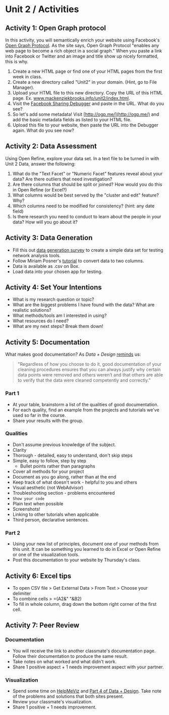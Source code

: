 # Unit 2 / Activities

## Activity 1: Open Graph protocol
In this activity, you will semantically enrich your website using Facebook's [Open Graph Protocol](http://ogp.me/). As the site says, Open Graph Protocol "enables any web page to become a rich object in a social graph." When you paste a link into Facebook or Twitter and an image and title show up nicely formatted, this is why.
1. Create a new HTML page or find one of your HTML pages from the first week in class. 
2. Create a new directory called "Unit2" in your domain. (Hint, go to File Manager).
3. Upload your HTML file to this new directory. Copy the URL of this HTML page. Ex. www.mackenziekbrooks.info/unit2/index.html.
4. Visit the [Facebook Sharing Debugger](https://developers.facebook.com/tools/debug/sharing/) and paste in the URL. What do you see?
5. So let's add some metadata! Visit [http://ogp.me/](http://ogp.me/) and add the basic metadata fields as listed to your HTML file. 
6. Upload this file to your website, then paste the URL into the Debugger again. What do you see now?

## Activity 2: Data Assessment
Using Open Refine, explore your data set. In a text file to be turned in with Unit 2 Data, answer the following:
1. What do the "Text Facet" or "Numeric Facet" features reveal about your data? Are there outliers that need investigation?
2. Are there columns that should be split or joined? How would you do this in Open Refine (or Excel?) 
3. What columns would be best served by the "cluster and edit" feature? Why?
4. Which columns need to be modified for consistency? (hint: any date field)
5. Is there research you need to conduct to learn about the people in your data? How will you go about it? 

## Activity 3: Data Generation
* Fill this out [data generation survey](https://docs.google.com/forms/d/e/1FAIpQLSeSBKxh-rv1W8z8vPLdeurrtrN6QAt3QkhXY8plkB4lzAMHOw/viewform?c=0&w=1) to create a simple data set for testing network analysis tools. 
* Follow Miriam Posner's [tutorial](http://miriamposner.com/blog/a-fun-way-to-introduce-dh-students-to-dataviz/) to convert data to two columns. 
* Data is available as .csv on Box. 
* Load data into your chosen app for testing.


## Activity 4: Set Your Intentions
* What is my research question or topic?
* What are the biggest problems I have found with the data? What are realistic solutions?
* What methods/tools am I interested in using?
* What resources do I need?
* What are my next steps? Break them down!

## Activity 5: Documentation 
What makes good documentation? As *Data + Design* [reminds](https://infoactive.co/data-design/ch08.html) us: 
> "Regardless of how you choose to do it, good documentation of your cleaning procedures ensures that you can always justify why certain data points were removed and others weren’t and that others are able to verify that the data were cleaned competently and correctly."

### Part 1
* At your table, brainstorm a list of the qualities of good documentation.
* For each quality, find an example from the projects and tutorials we've used so far in the course. 
* Share your results with the group. 

### Qualities
* Don't assume previous knowledge of the subject. 
* Clarity
* Thorough - detailed, easy to understand, don't skip steps
* Simple, easy to follow, step by step
  * Bullet points rather than paragraphs
* Cover all methods for your project 
* Document as you go along, rather than at the end
* Keep track of what doesn't work - helpful to you and others
* Visual aesthetic (not WebAdvisor)
* Troubleshooting section - problems encountered
* ```Show your code``` 
* Plain text when possible 
* Screenshots! 
* Linking to other tutorials when applicable
* Third person, declarative sentences. 

### Part 2
* Using your new list of principles, document one of your methods from this unit. It can be something you learned to do in Excel or Open Refine or one of the visualization tools.
* Post this documentation to your website by Thursday's class. 

## Activity 6: Excel tips
* To open CSV file > Get External Data > From Text > Choose your delimiter
* To combine cells > =(A2&" "&B2)
* To fill in whole column, drag down the bottom right corner of the first cell.

## Activity 7: Peer Review
### Documentation
* You will receive the link to another classmate's documentation page. Follow their documentation to produce the same result.
* Take notes on what worked and what didn't work. 
* Share 1 positive aspect + 1 needs improvement aspect with your partner. 

### Visualization
* Spend some time on [HelpMeViz](http://helpmeviz.com) and [Part 4 of Data + Design](https://infoactive.co/data-design/part04.html). Take note of the problems and solutions that both sites present. 
* Review your classmate's visualization. 
* Share 1 positive + 1 needs improvement.

